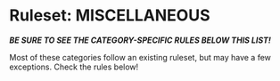 # Ruleset: MISCELLANEOUS

**_BE SURE TO SEE THE CATEGORY-SPECIFIC RULES BELOW THIS LIST!_**

Most of these categories follow an existing ruleset, but may have a few exceptions. Check the rules below!
